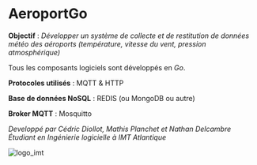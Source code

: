 # AeroportGo

**Objectif** : _Développer un système de collecte et de restitution de données météo des aéroports (température, vitesse du vent, pression atmosphérique)_

Tous les composants logiciels sont développés en *Go*.

__Protocoles utilisés__ : MQTT & HTTP

__Base de données NoSQL__ : REDIS (ou MongoDB ou autre)

__Broker MQTT__ : Mosquitto

*Developpé par Cédric Diollot, Mathis Planchet et Nathan Delcambre*
*Étudiant en Ingénierie logicielle à IMT Atlantique*

![logo_imt](https://www.imt-atlantique.fr/sites/default/files/Images/Ecole/charte-graphique/IMT_Atlantique_logo_RVB_Negatif_Baseline_400x272.png)
